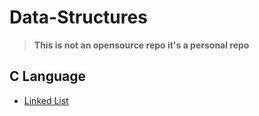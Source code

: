 # Data-Structures

> **This is not an opensource repo it's a personal repo**

## C Language

- [Linked List](https://github.com/PritamSarbajna/Data-Structures/tree/main/C-Language/Linked-List)
